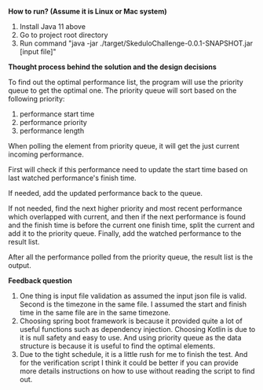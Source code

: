 
**How to run? (Assume it is Linux or Mac system)**
1. Install Java 11 above
2. Go to project root directory
3. Run command "java -jar ./target/SkeduloChallenge-0.0.1-SNAPSHOT.jar [input file]"

**Thought process behind the solution and the design decisions**

To find out the optimal performance list, the program will use the priority queue
to get the optimal one. The priority queue will sort based on the following priority:
1. performance start time
2. performance priority
3. performance length

When polling the element from priority queue, it will get the just current incoming performance.

First will check if this performance need to update the start time based on last watched performance's
finish time. 

If needed, add the updated performance back to the queue.

If not needed, find the next higher priority and most recent performance which overlapped with current, 
and then if the next performance is found and the finish time is before the current one finish
time, split the current and add it to the priority queue. Finally, add the watched performance to 
the result list.

After all the performance polled from the priority queue, the result list is the output.

**Feedback question**

1. One thing is input file validation as assumed the input json file is valid. Second is the timezone in the same file. I assumed the start and finish time in the same file are in the same timezone.
2. Choosing spring boot framework is because it provided quite a lot of useful functions such as dependency injection. Choosing Kotlin is due to it is null safety and easy to use. And using priority queue as the data structure is because it is useful to find the optimal elements.
3. Due to the tight schedule, it is a little rush for me to finish the test. And for the verification script I think it could be better if you can provide more details instructions on how to use without reading the script to find out.





